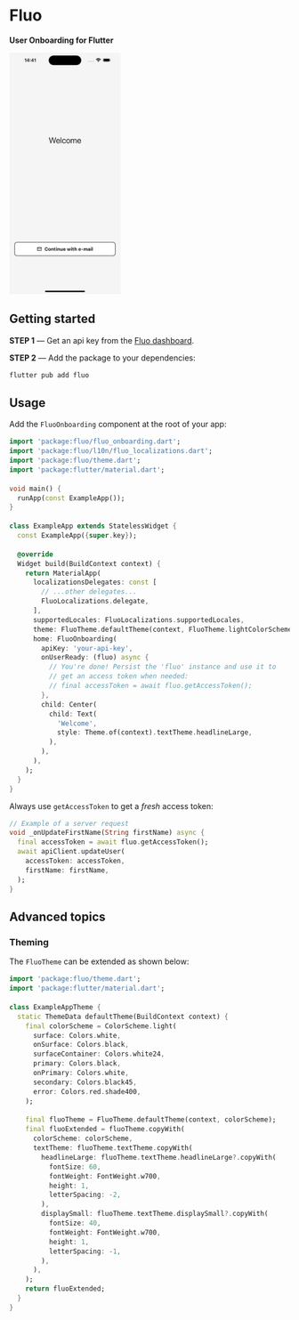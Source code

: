 # Fluo

**User Onboarding for Flutter**

<img src="assets/images/screenshot.png" alt="Fluo Onboarding" width="200">

## Getting started

**STEP 1** — Get an api key from the [Fluo dashboard](https://dashboard.fluo.dev/signup).

**STEP 2** — Add the package to your dependencies:

```bash
flutter pub add fluo
```

## Usage

Add the `FluoOnboarding` component at the root of your app:

```dart
import 'package:fluo/fluo_onboarding.dart';
import 'package:fluo/l10n/fluo_localizations.dart';
import 'package:fluo/theme.dart';
import 'package:flutter/material.dart';

void main() {
  runApp(const ExampleApp());
}

class ExampleApp extends StatelessWidget {
  const ExampleApp({super.key});

  @override
  Widget build(BuildContext context) {
    return MaterialApp(
      localizationsDelegates: const [
        // ...other delegates...
        FluoLocalizations.delegate,
      ],
      supportedLocales: FluoLocalizations.supportedLocales,
      theme: FluoTheme.defaultTheme(context, FluoTheme.lightColorScheme),
      home: FluoOnboarding(
        apiKey: 'your-api-key',
        onUserReady: (fluo) async {
          // You're done! Persist the 'fluo' instance and use it to
          // get an access token when needed:
          // final accessToken = await fluo.getAccessToken();
        },
        child: Center(
          child: Text(
            'Welcome',
            style: Theme.of(context).textTheme.headlineLarge,
          ),
        ),
      ),
    );
  }
}
```

Always use `getAccessToken` to get a _fresh_ access token:

```dart
// Example of a server request
void _onUpdateFirstName(String firstName) async {
  final accessToken = await fluo.getAccessToken();
  await apiClient.updateUser(
    accessToken: accessToken,
    firstName: firstName,
  );
}
```

## Advanced topics

### Theming

The `FluoTheme` can be extended as shown below:

```dart
import 'package:fluo/theme.dart';
import 'package:flutter/material.dart';

class ExampleAppTheme {
  static ThemeData defaultTheme(BuildContext context) {
    final colorScheme = ColorScheme.light(
      surface: Colors.white,
      onSurface: Colors.black,
      surfaceContainer: Colors.white24,
      primary: Colors.black,
      onPrimary: Colors.white,
      secondary: Colors.black45,
      error: Colors.red.shade400,
    );

    final fluoTheme = FluoTheme.defaultTheme(context, colorScheme);
    final fluoExtended = fluoTheme.copyWith(
      colorScheme: colorScheme,
      textTheme: fluoTheme.textTheme.copyWith(
        headlineLarge: fluoTheme.textTheme.headlineLarge?.copyWith(
          fontSize: 60,
          fontWeight: FontWeight.w700,
          height: 1,
          letterSpacing: -2,
        ),
        displaySmall: fluoTheme.textTheme.displaySmall?.copyWith(
          fontSize: 40,
          fontWeight: FontWeight.w700,
          height: 1,
          letterSpacing: -1,
        ),
      ),
    );
    return fluoExtended;
  }
}
```

